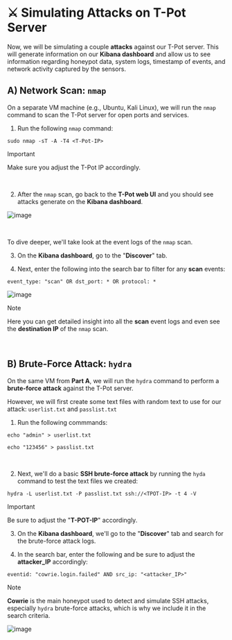 # ⚔️ Simulating Attacks on T-Pot Server

Now, we will be simulating a couple **attacks** against our T-Pot server. This will generate information on our **Kibana dashboard** and allow us to see information regarding honeypot data, system logs, timestamp of events, and network activity captured by the sensors.

## A) Network Scan: `nmap`

On a separate VM machine (e.g., Ubuntu, Kali Linux), we will run the `nmap` command to scan the T-Pot server for open ports and services.

1. Run the following `nmap` command:
   
````
sudo nmap -sT -A -T4 <T-Pot-IP>
````

> [!IMPORTANT]
> Make sure you adjust the T-Pot IP accordingly.

</br>

2. After the `nmap` scan, go back to the **T-Pot web UI** and you should see attacks generate on the **Kibana dashboard**.

![image](https://github.com/user-attachments/assets/be5e344a-ea2e-4188-97a0-205d89780634)

</br>

To dive deeper, we'll take look at the event logs of the `nmap` scan.

3. On the **Kibana dashboard**, go to the "**Discover**" tab.

4. Next, enter the following into the search bar to filter for any **scan** events:

````
event_type: "scan" OR dst_port: * OR protocol: * 
````

![image](https://github.com/user-attachments/assets/b80be3ec-b340-4207-9232-aee94407f3f9)

> [!NOTE]
> Here you can get detailed insight into all the **scan** event logs and even see the **destination IP** of the `nmap` scan. 

</br>

## B) Brute-Force Attack: `hydra`

On the same VM from **Part A**, we will run the `hydra` command to perform a **brute-force attack** against the T-Pot server.

However, we will first create some text files with random text to use for our attack:  `userlist.txt` and `passlist.txt`

1. Run the following commmands:

````
echo "admin" > userlist.txt
````
````
echo "123456" > passlist.txt
````

</br>

2. Next, we'll do a basic **SSH brute-force attack** by running the `hyda` command to test the text files we created:

````
hydra -L userlist.txt -P passlist.txt ssh://<TPOT-IP> -t 4 -V
````

> [!IMPORTANT]
> Be sure to adjust the "**T-POT-IP**" accordingly.


3. On the **Kibana dashboard**, we'll go to the "**Discover**" tab and search for the brute-force attack logs.

4. In the search bar, enter the following and be sure to adjust the **attacker_IP** accordingly:

````
eventid: "cowrie.login.failed" AND src_ip: "<attacker_IP>"
````

> [!NOTE]
> **Cowrie** is the main honeypot used to detect and simulate SSH attacks, especially `hydra` brute-force attacks, which is why we include it in the search criteria.

![image](https://github.com/user-attachments/assets/005acc1d-a7e4-473e-a063-e639ec0bc907)

